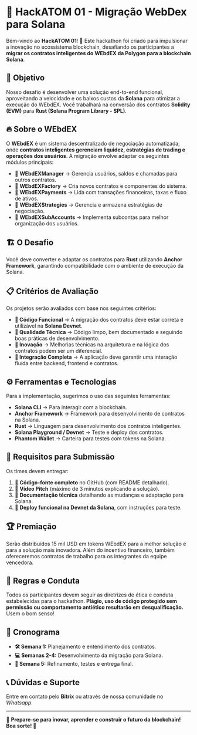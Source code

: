 # 🚀 HackATOM 01 - Migração WebDex para Solana

Bem-vindo ao **HackATOM 01**! 🎉 Este hackathon foi criado para impulsionar a inovação no ecossistema blockchain, desafiando os participantes a **migrar os contratos inteligentes do WEbdEX da Polygon para a blockchain Solana**. 

## 📌 **Objetivo**
Nosso desafio é desenvolver uma solução end-to-end funcional, aproveitando a velocidade e os baixos custos da **Solana** para otimizar a execução do WEbdEX. Você trabalhará na conversão dos contratos **Solidity (EVM)** para **Rust (Solana Program Library - SPL)**.

## 🔥 **Sobre o WEbdEX**
O **WEbdEX** é um sistema descentralizado de negociação automatizada, onde **contratos inteligentes gerenciam liquidez, estratégias de trading e operações dos usuários**. A migração envolve adaptar os seguintes módulos principais:

- 📌 **WEbdEXManager** → Gerencia usuários, saldos e chamadas para outros contratos.
- 📌 **WEbdEXFactory** → Cria novos contratos e componentes do sistema.
- 📌 **WEbdEXPayments** → Lida com transações financeiras, taxas e fluxo de ativos.
- 📌 **WEbdEXStrategies** → Gerencia e armazena estratégias de negociação.
- 📌 **WEbdEXSubAccounts** → Implementa subcontas para melhor organização dos usuários.

## 🏗 **O Desafio**
Você deve converter e adaptar os contratos para **Rust** utilizando **Anchor Framework**, garantindo compatibilidade com o ambiente de execução da Solana.

## 📋 **Critérios de Avaliação**
Os projetos serão avaliados com base nos seguintes critérios:
- **📌 Código Funcional** → A migração dos contratos deve estar correta e utilizável na **Solana Devnet**.
- **📌 Qualidade Técnica** → Código limpo, bem documentado e seguindo boas práticas de desenvolvimento.
- **📌 Inovação** → Melhorias técnicas na arquitetura e na lógica dos contratos podem ser um diferencial.
- **📌 Integração Completa** → A aplicação deve garantir uma interação fluída entre backend, frontend e contratos.

## ⚙️ **Ferramentas e Tecnologias**
Para a implementação, sugerimos o uso das seguintes ferramentas:
- **Solana CLI** → Para interagir com a blockchain.
- **Anchor Framework** → Framework para desenvolvimento de contratos na Solana.
- **Rust** → Linguagem para desenvolvimento dos contratos inteligentes.
- **Solana Playground / Devnet** → Teste e deploy dos contratos.
- **Phantom Wallet** → Carteira para testes com tokens na Solana.

## 📜 **Requisitos para Submissão**
Os times devem entregar:
1. 📁 **Código-fonte completo** no GitHub (com README detalhado).
2. 🎥 **Vídeo Pitch** (máximo de 3 minutos explicando a solução).
3. 📑 **Documentação técnica** detalhando as mudanças e adaptação para Solana.
4. 🚀 **Deploy funcional na Devnet da Solana**, com instruções para teste.

## 🏆 **Premiação**
Serão distribuídos 15 mil USD em tokens WEbdEX para a melhor solução e para a solução mais inovadora. Além do incentivo financeiro, também ofereceremos contratos de trabalho para os integrantes da equipe vencedora.

## 🤝 **Regras e Conduta**
Todos os participantes devem seguir as diretrizes de ética e conduta estabelecidas para o hackathon. **Plágio, uso de código protegido sem permissão ou comportamento antiético resultarão em desqualificação.** Usem o bom senso!

## 📅 **Cronograma**
- **🛠 Semana 1:** Planejamento e entendimento dos contratos.
- **💻 Semanas 2-4:** Desenvolvimento da migração para Solana.
- **🚀 Semana 5:** Refinamento, testes e entrega final.

## 📞 **Dúvidas e Suporte**
Entre em contato pelo **Bitrix** ou através de nossa comunidade no *Whatsapp*.

---
🎯 **Prepare-se para inovar, aprender e construir o futuro da blockchain! Boa sorte! 🚀**
